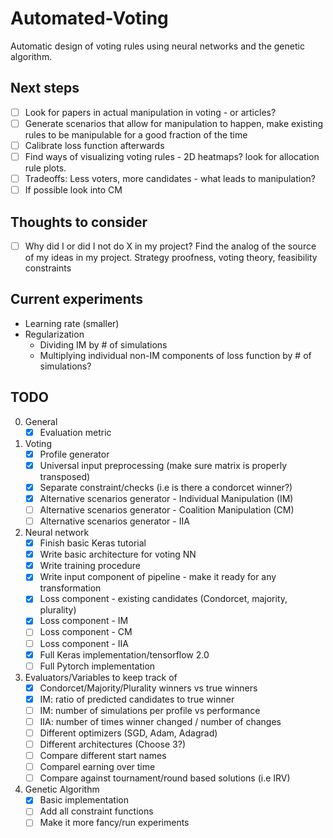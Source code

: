 # Automated-Voting
Automatic design of voting rules using neural networks and the genetic algorithm. 

## Next steps

- [ ] Look for papers in actual manipulation in voting - or articles?
- [ ] Generate scenarios that allow for manipulation to happen, make existing rules to be manipulable for a good fraction of the time
- [ ] Calibrate loss function afterwards
- [ ] Find ways of visualizing voting rules - 2D heatmaps? look for allocation rule plots.
- [ ] Tradeoffs: Less voters, more candidates - what leads to manipulation?
- [ ] If possible look into CM

## Thoughts to consider
- [ ] Why did I or did I not do X in my project? Find the analog of the source of my ideas in my project. Strategy proofness, voting theory, feasibility constraints

## Current experiments

- Learning rate (smaller)
- Regularization 
    - Dividing IM by # of simulations
    - Multiplying individual non-IM components of loss function by # of simulations?

## TODO 

0. General
    - [x] Evaluation metric
   
1. Voting
    - [x] Profile generator
    - [x] Universal input preprocessing (make sure matrix is properly transposed)
    - [x] Separate constraint/checks (i.e is there a condorcet winner?)
    - [x] Alternative scenarios generator - Individual Manipulation (IM)
    - [ ] Alternative scenarios generator - Coalition Manipulation (CM)
    - [ ] Alternative scenarios generator - IIA

2. Neural network
    - [x] Finish basic Keras tutorial
    - [x] Write basic architecture for voting NN
    - [x] Write training procedure 
    - [x] Write input component of pipeline - make it ready for any transformation 
    - [x] Loss component - existing candidates (Condorcet, majority, plurality)
    - [x] Loss component - IM
    - [ ] Loss component - CM
    - [ ] Loss component - IIA 
    - [x] Full Keras implementation/tensorflow 2.0 
    - [ ] Full Pytorch implementation

3. Evaluators/Variables to keep track of
    - [x] Condorcet/Majority/Plurality winners vs true winners
    - [x] IM: ratio of predicted candidates to true winner
    - [ ] IM: number of simulations per profile vs performance 
    - [ ] IIA: number of times winner changed / number of changes
    - [ ] Different optimizers (SGD, Adam, Adagrad)
    - [ ] Different architectures (Choose 3?)
    - [ ] Compare different start names 
    - [ ] Comparel earning over time
    - [ ] Compare against tournament/round based solutions (i.e IRV)

4. Genetic Algorithm
    - [x] Basic implementation 
    - [ ] Add all constraint functions
    - [ ] Make it more fancy/run experiments